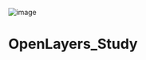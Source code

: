 ![image]([https://www.osgeo.org/wp-content/uploads/OpenLayers-370x206.png](https://financesonline.com/uploads/2019/09/OpenLayers-logo1.png))
# OpenLayers_Study

